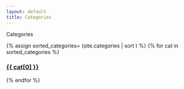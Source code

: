 ```yaml
---
layout: default
title: Categories
---
```

<!-- Articles by category-->
<div id="articles">
  <p class="pageTitle">Categories</p>
  {% assign sorted_categories= (site.categories | sort ) %}
    {% for cat in sorted_categories %}
      <a href="{{ site.baseurl}}/articles/#{{cat[0]}}-header"><h3 class="next button__outline" >{{ cat[0] }}</h3></a>
    {% endfor %}
</div>
